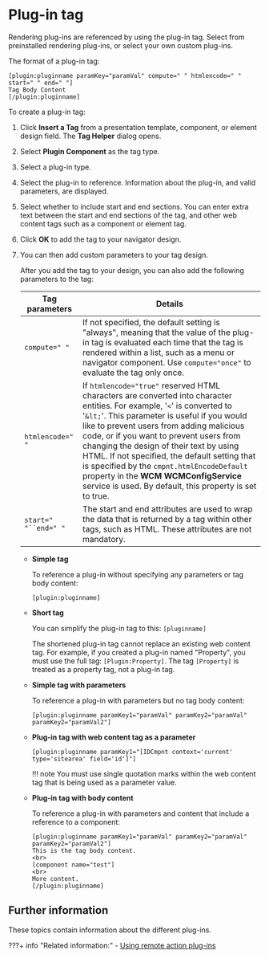 # Plug-in tag

Rendering plug-ins are referenced by using the plug-in tag. Select from preinstalled rendering plug-ins, or select your own custom plug-ins.

The format of a plug-in tag:

```
[plugin:pluginname paramKey="paramVal" compute=" " htmlencode=" " start=" " end=" "]
Tag Body Content
[/plugin:pluginname]
```

To create a plug-in tag:

1.  Click **Insert a Tag** from a presentation template, component, or element design field. The **Tag Helper** dialog opens.

2.  Select **Plugin Component** as the tag type.

3.  Select a plug-in type.

4.  Select the plug-in to reference. Information about the plug-in, and valid parameters, are displayed.

5.  Select whether to include start and end sections. You can enter extra text between the start and end sections of the tag, and other web content tags such as a component or element tag.

6.  Click **OK** to add the tag to your navigator design.

7.  You can then add custom parameters to your tag design.

    After you add the tag to your design, you can also add the following parameters to the tag:

    |Tag parameters|Details|
    |--------------|-------|
    |`compute=" "`|If not specified, the default setting is "always", meaning that the value of the plug-in tag is evaluated each time that the tag is rendered within a list, such as a menu or navigator component. Use `compute="once"` to evaluate the tag only once.|
    |`htmlencode=" "`|If `htmlencode="true"` reserved HTML characters are converted into character entities. For example, '`<`' is converted to '`&lt;`'. This parameter is useful if you would like to prevent users from adding malicious code, or if you want to prevent users from changing the design of their text by using HTML. If not specified, the default setting that is specified by the `cmpnt.htmlEncodeDefault` property in the **WCM WCMConfigService** service is used. By default, this property is set to true.|
    |`start=" "``end=" "`|The start and end attributes are used to wrap the data that is returned by a tag within other tags, such as HTML. These attributes are not mandatory.|

    -   **Simple tag**

        To reference a plug-in without specifying any parameters or tag body content:

        ```
        [plugin:pluginname]
        ```

    -   **Short tag**

        You can simplify the plug-in tag to this: `[pluginname]`

        The shortened plug-in tag cannot replace an existing web content tag. For example, if you created a plug-in named "Property", you must use the full tag: `[Plugin:Property]`. The tag `[Property]` is treated as a property tag, not a plug-in tag.

    -   **Simple tag with parameters**

        To reference a plug-in with parameters but no tag body content:

        ```
        [plugin:pluginname paramKey1="paramVal" paramKey2="paramVal" paramKey2="paramVal2"]
        ```

    -   **Plug-in tag with web content tag as a parameter**

        ```
        [plugin:pluginname paramKey1="[IDCmpnt context='current' type='sitearea' field='id']"]
        ```

        !!! note
            You must use single quotation marks within the web content tag that is being used as a parameter value.

    -   **Plug-in tag with body content**

        To reference a plug-in with parameters and content that include a reference to a component:

        ```
        [plugin:pluginname paramKey1="paramVal" paramKey2="paramVal" paramKey2="paramVal2"]
        This is the tag body content.
        <br>
        [component name="test"]
        <br>
        More content.
        [/plugin:pluginname]
        ```


## Further information

These topics contain information about the different plug-ins.

???+ info "Related information:"
    - [Using remote action plug-ins](../../../../../../wcm_development/wcm_custom_plugin/wcm_dev_remoteactions.md)
